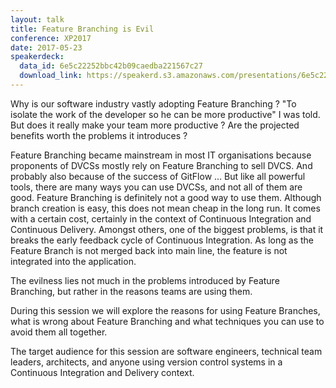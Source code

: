 ```yaml
---
layout: talk
title: Feature Branching is Evil
conference: XP2017
date: 2017-05-23
speakerdeck:
  data_id: 6e5c22252bbc42b09caedba221567c27
  download_link: https://speakerd.s3.amazonaws.com/presentations/6e5c22252bbc42b09caedba221567c27/XP2017_-_Feature_Branching_is_Evil.pdf
---
```

Why is our software industry vastly adopting Feature Branching ? "To isolate the work of the developer so he can be more productive" I was told. But does it really make your team more productive ? Are the projected benefits worth the problems it introduces ?

Feature Branching became mainstream in most IT organisations because proponents of DVCSs mostly rely on Feature Branching to sell DVCS. And probably also because of the success of GitFlow ...
But like all powerful tools, there are many ways you can use DVCSs, and not all of them are good. Feature Branching is definitely not a good way to use them. Although branch creation is easy, this does not mean cheap in the long run. It comes with a certain cost, certainly in the context of Continuous Integration and Continuous Delivery.
Amongst others, one of the biggest problems, is that it breaks the early feedback cycle of Continuous Integration. As long as the Feature Branch is not merged back into main line, the feature is not integrated into the application.

The evilness lies not much in the problems introduced by Feature Branching, but rather in the reasons teams are using them.

During this session we will explore the reasons for using Feature Branches, what is wrong about Feature Branching and what techniques you can use to avoid them all together.

The target audience for this session are software engineers, technical team leaders, architects, and anyone using version control systems in a Continuous Integration and Delivery context.
